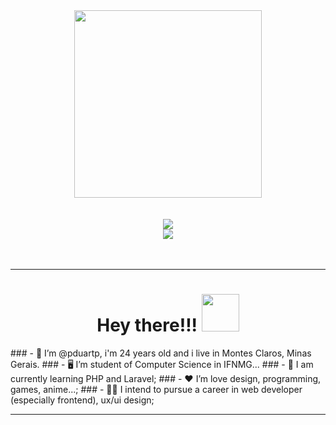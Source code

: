 <div id="header" align="center">
  <img src="https://media.giphy.com/media/M9gbBd9nbDrOTu1Mqx/giphy.gif" width="300"/>
</div>

</br>
</br>

<div id="skills" align="center">
  <img src="https://skillicons.dev/icons?i=c,cpp,cs,dotnet,heroku,azure,mysql,js,html,css,python,opencv,anaconda,java"/>
  </br>
  <img src="https://skillicons.dev/icons?i=figma,git,github,ps,powershell,regex,stackoverflow,visualstudio,vscode,windows"/>
</div>

</br>
</br>

---

<div id="greetings" align="center">
  
  # Hey there!!!  <img src="https://media.giphy.com/media/hvRJCLFzcasrR4ia7z/giphy.gif" width="60px"/>
  
</div>


<div id="personalInformation" align="center">  
  <p align="left">
    ### - 👨 I’m @pduartp, i'm 24 years old and i live in Montes Claros, Minas Gerais.
    ### - 🖥️  I’m student of Computer Science in IFNMG...
    ### - 🧠 I am currently learning PHP and Laravel;
    ### - ❤️ I’m love design, programming, games, anime...;
    ### - 👨‍💻 I intend to pursue a career in web developer (especially frontend), ux/ui design;
  </p>
</div>

---

